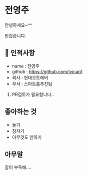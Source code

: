 # 전영주
안녕하세요~^^

반갑습니다.

## 🥸 인적사항
  
- name : 전영주
- github : https://github.com/jyjcap1
- 회사 : 현대오토에버
- 부서 : 스마트홈추진팀


1. PR검토가 필요합니다..

## 좋아하는 것

- 놀기
- 잠자기
- 아무것도 안하기

##  아무말
잠이 부족해....
